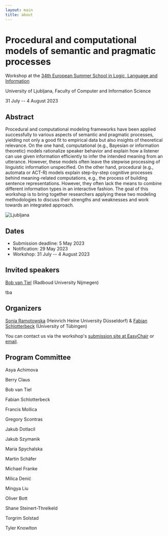 ```yaml
---
layout: main
title: about
---
```

# Procedural and computational models of semantic and pragmatic processes

Workshop at the [34th European Summer School in Logic, Language and Information](https://2023.esslli.eu)

University of Ljubljana, Faculty of Computer and Information Science

31 July -- 4 August 2023

## Abstract
Procedural and computational modeling frameworks have been applied successfully to various aspects of semantic and pragmatic processes, yielding not only a good fit to empirical data but also insights of theoretical relevance. On the one hand, computational (e.g., Bayesian or information theoretic) models rationalize speaker behavior and explain how a listener can use given information efficiently to infer the intended meaning from an utterance. However, these models often leave the stepwise processing of linguistic information unspecified. On the other hand, procedural (e.g., automata or ACT-R) models explain step-by-step cognitive processes behind meaning-related computations, e.g., the process of building sentence representations. However, they often lack the means to combine different information types in an interactive fashion. The goal of this workshop is to bring together researchers applying these two modeling methodologies to discuss their strengths and weaknesses and work towards an integrated approach.

![Ljubljana](https://upload.wikimedia.org/wikipedia/commons/thumb/c/c8/Ljubljanica_01.jpg/1200px-Ljubljanica_01.jpg)

## Dates
- Submission deadline: 5 May 2023
- Notification: 29 May 2023
- Workshop: 31 July -- 4 August 2023

## Invited speakers
[Bob van Tiel](https://bobvantiel.github.io) (Radboud University Nijmegen)

tba

## Organizers
[Sonia Ramotowska](https://sites.google.com/view/soniaramotowska) (Heinrich Heine University Düsseldorf) & [Fabian Schlotterbeck](https://uni-tuebingen.de/de/110733) (University of Tübingen)

You can contact us via the workshop's [submission site at EasyChair](https://easychair.org/conferences/?conf=proscomps2023) or [email](mailto:prosandcomps@gmail.com).

## Program Committee
Asya Achimova

Berry Claus

Bob van Tiel

Fabian Schlotterbeck

Francis Mollica

Gregory Scontras

Jakub Dotlacil

Jakub Szymanik

Maria Spychalska

Martin Schäfer

Michael Franke

Milica Denić

Mingya Liu

Oliver Bott

Shane Steinert-Threlkeld

Torgrim Solstad

Tyler Knowlton
